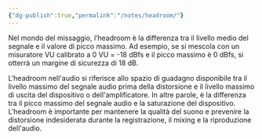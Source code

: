 ```yaml
---
{"dg-publish":true,"permalink":"/notes/headroom/"}
---
```



Nel mondo del missaggio, l’headroom è la differenza tra il livello medio del segnale e il valore di picco massimo. Ad esempio, se si mescola con un misuratore VU calibrato a 0 VU = -18 dBfs e il picco massimo è 0 dBfs, si otterrà un margine di sicurezza di 18 dB.

L'headroom nell'audio si riferisce allo spazio di guadagno disponibile tra il livello massimo del segnale audio prima della distorsione e il livello massimo di uscita del dispositivo o dell'amplificatore. In altre parole, è la differenza tra il picco massimo del segnale audio e la saturazione del dispositivo. L'headroom è importante per mantenere la qualità del suono e prevenire la distorsione indesiderata durante la registrazione, il mixing e la riproduzione dell'audio.